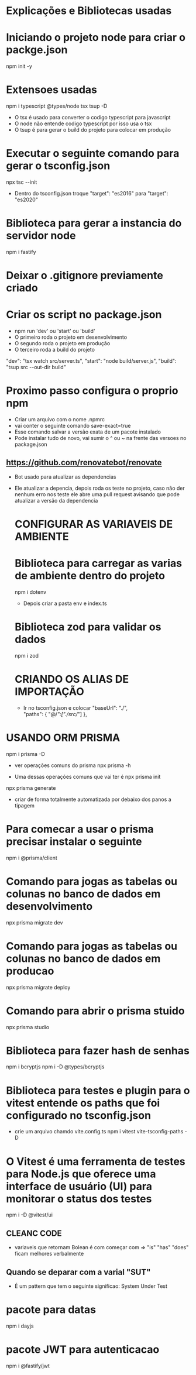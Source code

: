 # Explicações e Bibliotecas usadas

# Iniciando o projeto node para criar o packge.json
npm init -y

# Extensoes usadas 
npm i typescript @types/node tsx tsup -D

- O tsx é usado para converter o codigo typescript para javascript
- O node não entende codigo typescript por isso usa o tsx
- O tsup é para gerar o build do projeto para colocar em produção

# Executar o seguinte comando para gerar o tsconfig.json
npx tsc --init

- Dentro do tsconfig.json troque "target": "es2016" para "target": "es2020"

# Biblioteca para gerar a instancia do servidor node
npm i fastify

# Deixar o .gitignore previamente criado

# Criar os script no package.json
- npm run 'dev' ou 'start' ou 'build'
- O primeiro roda o projeto em desenvolvimento
- O segundo roda o projeto em produção
- O terceiro roda a build do projeto 

"dev": "tsx watch src/server.ts",
"start": "node build/server.js",
"build": "tsup src --out-dir build"

# Proximo passo configura o proprio npm
- Criar um arquivo com o nome .npmrc
- vai conter o seguinte comando save-exact=true
- Esse comando salvar a versão exata de um pacote instalado
- Pode instalar tudo de novo, vai sumir o ^ ou ~ na frente das versoes no package.json
## https://github.com/renovatebot/renovate
- Bot usado para atualizar as dependencias
- Ele atualizar a depencia, depois roda os teste no projeto, caso não der nenhum erro nos teste
  ele abre uma pull request avisando que pode atualizar a versão da dependencia

  # CONFIGURAR AS VARIAVEIS DE AMBIENTE
  # Biblioteca para carregar as varias de ambiente dentro do projeto
  npm i dotenv
  - Depois criar a pasta env e index.ts
  
  # Biblioteca zod para validar os dados
  npm i zod

  # CRIANDO OS ALIAS DE IMPORTAÇÃO
  - Ir no tsconfig.json e colocar 
    "baseUrl": "./",                 
    "paths": {
      "@/*":["./src/*"]
    }, 

# USANDO ORM PRISMA
npm i prisma -D

- ver operações comuns do prisma
npx prisma -h

- Uma dessas operações comuns que vai ter é 
npx prisma init

npx prisma generate
- criar de forma totalmente automatizada por debaixo dos panos a tipagem

# Para comecar a usar o prisma precisar instalar o seguinte
npm i @prisma/client

# Comando para jogas as tabelas ou colunas no banco de dados em desenvolvimento
npx prisma migrate dev

# Comando para jogas as tabelas ou colunas no banco de dados em producao
npx prisma migrate deploy

# Comando para abrir o prisma stuido
npx prisma studio

# Biblioteca para fazer hash de senhas
npm i bcryptjs
npm i -D @types/bcryptjs

# Biblioteca para testes e plugin para o vitest entende os paths que foi configurado no tsconfig.json
- crie um arquivo chamdo vite.config.ts
npm i vitest vite-tsconfig-paths -D

# O Vitest é uma ferramenta de testes para Node.js que oferece uma interface de usuário (UI) para monitorar o status dos testes
npm i -D @vitest/ui

## CLEANC CODE
- variaveis que retornam Bolean é com começar com => "is" "has" "does" ficam melhores verbalmente

## Quando se deparar com a varial "SUT"
- É um pattern que tem o seguinte significao: System Under Test

# pacote para datas
npm i dayjs


# pacote JWT para autenticacao
npm i @fastify/jwt